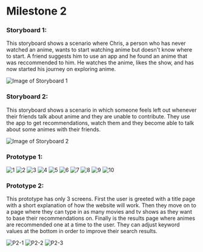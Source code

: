 # Milestone 2


### Storyboard 1:

This storyboard shows a scenario where Chris, a person
who has never watched an anime, wants to start watching
anime but doesn't know where to start. A friend suggests 
him to use an app and he found an anime that was reccommended
to him. He watches the anime, likes the show, and has now
started his journey on exploring anime.

![Image of Storyboard 1](https://github.com/calcodeus/COGS121/blob/master/images/storyboard1.jpg)



### Storyboard 2:

This storyboard shows a scenario in which someone feels 
left out whenever their friends talk about anime and they
are unable to contribute. They use the app to get 
recommendations, watch them and they become able to 
talk about some animes with their friends.

![Image of Storyboard 2](https://github.com/calcodeus/COGS121/blob/master/images/storyboard2.JPG)



### Prototype 1:

![1](https://github.com/calcodeus/COGS121/blob/master/images/p1_1.png)
![2](https://github.com/calcodeus/COGS121/blob/master/images/p1_2.png)
![3](https://github.com/calcodeus/COGS121/blob/master/images/p1_3.png)
![4](https://github.com/calcodeus/COGS121/blob/master/images/p1_4.png)
![5](https://github.com/calcodeus/COGS121/blob/master/images/p1_5.png)
![6](https://github.com/calcodeus/COGS121/blob/master/images/p1_6.png)
![7](https://github.com/calcodeus/COGS121/blob/master/images/p1_7.png)
![8](https://github.com/calcodeus/COGS121/blob/master/images/p1_8.png)
![9](https://github.com/calcodeus/COGS121/blob/master/images/p1_9.png)
![10](https://github.com/calcodeus/COGS121/blob/master/images/p1_10.png)



### Prototype 2:

This prototype has only 3 screens. First the user is greeted with a title page with a short explanation of how the website will work.
Then they move on to a page where they can type in as many movies and tv shows as they want to base their recommendations on.
Finally is the results page where animes are recommended one at a time to the user. They can adjust keyword values at the bottom 
in order to improve their search results.

![P2-1](https://github.com/calcodeus/COGS121/blob/master/images/P2-1.jpg)
![P2-2](https://github.com/calcodeus/COGS121/blob/master/images/P2-2.jpg)
![P2-3](https://github.com/calcodeus/COGS121/blob/master/images/P2-3.jpg)
